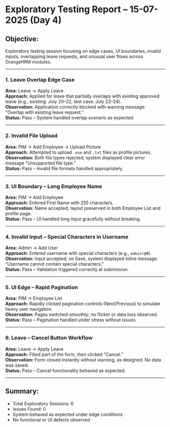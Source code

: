 # Exploratory Testing Report – 15-07-2025 (Day 4)

## Objective:
Exploratory testing session focusing on edge cases, UI boundaries, invalid inputs, overlapping leave requests, and unusual user flows across OrangeHRM modules.

---

### 1. Leave Overlap Edge Case  
**Area:** Leave → Apply Leave  
**Approach:** Applied for leave that partially overlaps with existing approved leave (e.g., existing: July 20–22, test case: July 22–24).  
**Observation:** Application correctly blocked with warning message: "Overlap with existing leave request."  
**Status:** Pass – System handled overlap scenario as expected.

---

### 2. Invalid File Upload  
**Area:** PIM → Add Employee → Upload Picture  
**Approach:** Attempted to upload `.exe` and `.txt` files as profile pictures.  
**Observation:** Both file types rejected; system displayed clear error message “Unsupported file type.”  
**Status:** Pass – Invalid file formats handled appropriately.

---

### 3. UI Boundary – Long Employee Name  
**Area:** PIM → Add Employee  
**Approach:** Entered First Name with 255 characters.  
**Observation:** Name accepted; layout preserved in both Employee List and profile page.  
**Status:** Pass – UI handled long input gracefully without breaking.

---

### 4. Invalid Input – Special Characters in Username  
**Area:** Admin → Add User  
**Approach:** Entered username with special characters (e.g., `admin!@#`).  
**Observation:** Input accepted; on Save, system displayed inline message: “Username cannot contain special characters.”  
**Status:** Pass – Validation triggered correctly at submission.

---

### 5. UI Edge – Rapid Pagination  
**Area:** PIM → Employee List  
**Approach:** Rapidly clicked pagination controls (Next/Previous) to simulate heavy user navigation.  
**Observation:** Pages switched smoothly; no flicker or data loss observed.  
**Status:** Pass – Pagination handled under stress without issues.

---

### 6. Leave – Cancel Button Workflow  
**Area:** Leave → Apply Leave  
**Approach:** Filled part of the form, then clicked “Cancel.”  
**Observation:** Form closed instantly without warning, as designed. No data was saved.  
**Status:** Pass – Cancel functionality behaved as expected.

---

## Summary:
- Total Exploratory Sessions: 6  
- Issues Found: 0  
- System behaved as expected under edge conditions  
- No functional or UI defects observed  